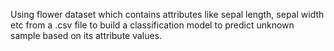 Using flower dataset which contains attributes like sepal length, sepal width etc from a .csv file to build a classification model to predict unknown sample based on its attribute values.
